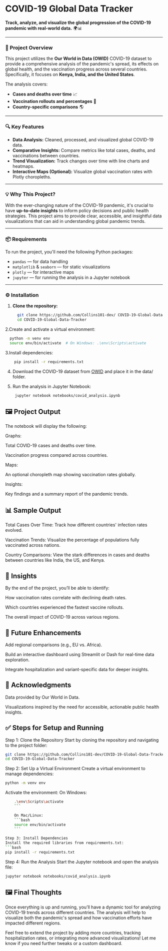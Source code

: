 # COVID-19 Global Data Tracker

**Track, analyze, and visualize the global progression of the COVID-19 pandemic with real-world data.** 🌍📊

---

### 🚀 Project Overview

This project utilizes the **Our World in Data (OWID)** COVID-19 dataset to provide a comprehensive analysis of the pandemic's spread, its effects on global health, and the vaccination progress across several countries. Specifically, it focuses on **Kenya, India, and the United States**.

The analysis covers:
- **Cases and deaths over time** 📈
- **Vaccination rollouts and percentages** 💉
- **Country-specific comparisons** 🌎

---

### 🔍 Key Features

- **Data Analysis:** Cleaned, processed, and visualized global COVID-19 data.
- **Comparative Insights:** Compare metrics like total cases, deaths, and vaccinations between countries.
- **Trend Visualization:** Track changes over time with line charts and heatmaps.
- **Interactive Maps (Optional):** Visualize global vaccination rates with Plotly choropleths.

---

### 💡 Why This Project?

With the ever-changing nature of the COVID-19 pandemic, it's crucial to have **up-to-date insights** to inform policy decisions and public health strategies. This project aims to provide clear, accessible, and insightful data visualizations that can aid in understanding global pandemic trends.

---

### 📦 Requirements

To run the project, you'll need the following Python packages:

- `pandas` — for data handling
- `matplotlib` & `seaborn` — for static visualizations
- `plotly` — for interactive maps
- `jupyter` — for running the analysis in a Jupyter notebook

---

### ⚙️ Installation

1. **Clone the repository:**
   ```bash
     git clone https://github.com/Collins101-dev/ COVID-19-Global-Data-Tracker.git
     cd COVID-19-Global-Data-Tracker
   ```

2.Create and activate a virtual environment:
  ```bash
    python -m venv env
    source env/bin/activate  # On Windows: .\env\Scripts\activate
  ```

3.Install dependencies:
```bash
    pip install -r requirements.txt
```
4. Download the COVID-19 dataset from [OWID](https://covid.ourworldindata.org/data/owid-covid-data.csv) and place it in the data/ folder. 
   
5. Run the analysis in Jupyter Notebook:
   ```bash
    jupyter notebook notebooks/covid_analysis.ipynb
   ```

## 🖼️ Project Output

The notebook will display the following:

Graphs:

Total COVID-19 cases and deaths over time.

Vaccination progress compared across countries.

Maps:

An optional choropleth map showing vaccination rates globally.

Insights:

Key findings and a summary report of the pandemic trends.

## 📊 Sample Output
Total Cases Over Time: Track how different countries' infection rates evolved.

Vaccination Trends: Visualize the percentage of populations fully vaccinated across nations.

Country Comparisons: View the stark differences in cases and deaths between countries like India, the US, and Kenya.

## 📄 Insights
By the end of the project, you’ll be able to identify:

How vaccination rates correlate with declining death rates.

Which countries experienced the fastest vaccine rollouts.

The overall impact of COVID-19 across various regions.

## 🤖 Future Enhancements
Add regional comparisons (e.g., EU vs. Africa).

Build an interactive dashboard using Streamlit or Dash for real-time data exploration.

Integrate hospitalization and variant-specific data for deeper insights.

## 🌱 Acknowledgments
Data provided by Our World in Data.

Visualizations inspired by the need for accessible, actionable public health insights.

## ✅ Steps for Setup and Running

Step 1: Clone the Repository
Start by cloning the repository and navigating to the project folder:

```bash
git clone https://github.com/Collins101-dev/COVID-19-Global-Data-Tracker.git
cd COVID-19-Global-Data-Tracker
```

Step 2: Set Up a Virtual Environment
Create a virtual environment to manage dependencies:

```bash
python -m venv env
```
Activate the environment:
On Windows:
```bash
    .\env\Scripts\activate
    ```

    On Mac/Linux:
    ```bash
    source env/bin/activate
    ```

Step 3: Install Dependencies
Install the required libraries from requirements.txt:
```bash
pip install -r requirements.txt
```
Step 4: Run the Analysis
Start the Jupyter notebook and open the analysis file:
```bash
jupyter notebook notebooks/covid_analysis.ipynb
```

## 🖼️ Final Thoughts
Once everything is up and running, you’ll have a dynamic tool for analyzing COVID-19 trends across different countries. The analysis will help to visualize both the pandemic's spread and how vaccination efforts have impacted different regions.

Feel free to extend the project by adding more countries, tracking hospitalization rates, or integrating more advanced visualizations! Let me know if you need further tweaks or a custom dashboard.
